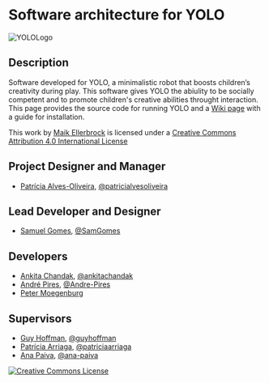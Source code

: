 # Software architecture for YOLO

![YOLOLogo](https://github.com/patricialvesoliveira/YOLO-Software/blob/master/logo.jpg)

## Description
Software developed for YOLO, a minimalistic robot that boosts children’s creativity during play. This software gives YOLO the abiulity to be socially competent and to promote children's creative abilities throught interaction. This page provides the source code for running YOLO and a [Wiki page](https://github.com/patricialvesoliveira/YOLO-Software/wiki) with a guide for installation.


This work by <a xmlns:cc="http://creativecommons.org/ns#" href="https://github.com/ellerbrock/" property="cc:attributionName" rel="cc:attributionURL">Maik Ellerbrock</a> is licensed under a <a rel="license" href="http://creativecommons.org/licenses/by/4.0/">Creative Commons Attribution 4.0 International License</a>
## Project Designer and Manager
- [Patrícia Alves-Oliveira](https://patricialvesoliveira.com/), [@patricialvesoliveira](https://github.com/patricialvesoliveira/)

## Lead Developer and Designer
- [Samuel Gomes](https://samgomes.github.io/), [@SamGomes](https://github.com/SamGomes/)

## Developers
- [Ankita Chandak](https://www.linkedin.com/in/ankitachandak1/), [@ankitachandak](https://github.com/ankitachandak)
- [André Pires](https://www.linkedin.com/in/andr%C3%A9-pires-40a5516b/?originalSubdomain=pt), [@Andre-Pires](https://github.com/Andre-Pires)
- [Peter Moegenburg](https://petermoegenburg.myportfolio.com/)

## Supervisors
- [Guy Hoffman](http://guyhoffman.com/), [@guyhoffman](https://github.com/guyhoffman/)
- [Patrícia Arriaga](https://ciencia.iscte-iul.pt/authors/patricia-paula-lourenco-arriaga-ferreira/cv), [@patriciaarriaga](https://github.com/patriciaarriaga/)
- [Ana Paiva](https://ana-paiva.com/), [@ana-paiva](https://github.com/ana-paiva/)


 <a rel="license" href="http://creativecommons.org/licenses/by/4.0/"><img alt="Creative Commons License" style="border-width:0" src="https://i.creativecommons.org/l/by/4.0/88x31.png" /></a><br />
